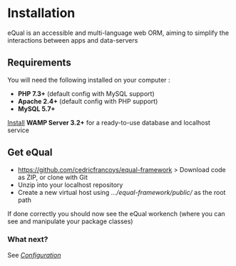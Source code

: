 # Installation

eQual is an accessible and multi-language web ORM, aiming to simplify the interactions between apps and data-servers



## Requirements

You will need the following installed on your computer :

- **PHP 7.3+** (default config with MySQL support)
- **Apache 2.4+** (default config with PHP support)
- **MySQL 5.7+**

[Install](https://www.wampserver.com/en/) **WAMP Server 3.2+** for a ready-to-use database and localhost service



## Get eQual

- https://github.com/cedricfrancoys/equal-framework > Download code as ZIP, or clone with Git
- Unzip into your localhost repository
- Create a new virtual host using *.../equal-framework/public/* as the root path

If done correctly you should now see the eQual workench (where you can see and manipulate your package classes)



### What next?

See [*Configuration*](configuration.md)